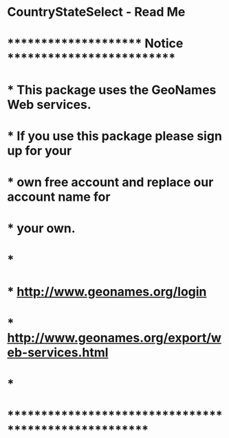 # CountryStateSelect - Read Me
# ******************** Notice *************************
# * This package uses the GeoNames Web services.
# * If you use this package please sign up for your
# * own free account and replace our account name for
# * your own. 
# *
# * http://www.geonames.org/login
# * http://www.geonames.org/export/web-services.html
# *
# *****************************************************